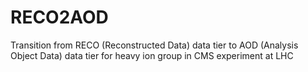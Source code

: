 # RECO2AOD
Transition from RECO (Reconstructed Data) data tier to AOD (Analysis Object Data) data tier for heavy ion group in CMS experiment at LHC
